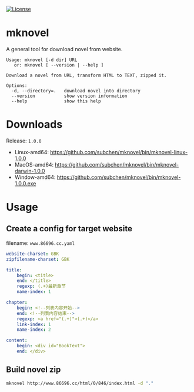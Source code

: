 [![License](http://img.shields.io/badge/License-Apache_2-red.svg?style=flat)](http://www.apache.org/licenses/LICENSE-2.0)


# mknovel

A general tool for download novel from website.

```
Usage: mknovel [-d dir] URL
   or: mknovel [ --version | --help ]

Download a novel from URL, transform HTML to TEXT, zipped it.

Options:
  -d, --directory=.   download novel into directory
  --version           show version information
  --help              show this help
```

# Downloads

Release: `1.0.0`

* Linux-amd64: https://github.com/subchen/mknovel/bin/mknovel-linux-1.0.0
* MacOS-amd64: https://github.com/subchen/mknovel/bin/mknovel-darwin-1.0.0
* Window-amd64: https://github.com/subchen/mknovel/bin/mknovel-1.0.0.exe

# Usage

## Create a config for target website

filename: `www.86696.cc.yaml`

```yaml
website-charset: GBK
zipfilename-charset: GBK

title:
    begin: <title>
    end: </title>
    regexp: (.+)最新章节
    name-index: 1

chapter:
    begin: <!--列表内容开始-->
    end: <!--列表内容结束-->
    regexp: <a href="(.+)">(.+)</a>
    link-index: 1
    name-index: 2

content:
    begin: <div id="BookText">
    end: </div>
```

## Build novel zip

```bash
mknovel http://www.86696.cc/html/0/846/index.html -d "."
```
